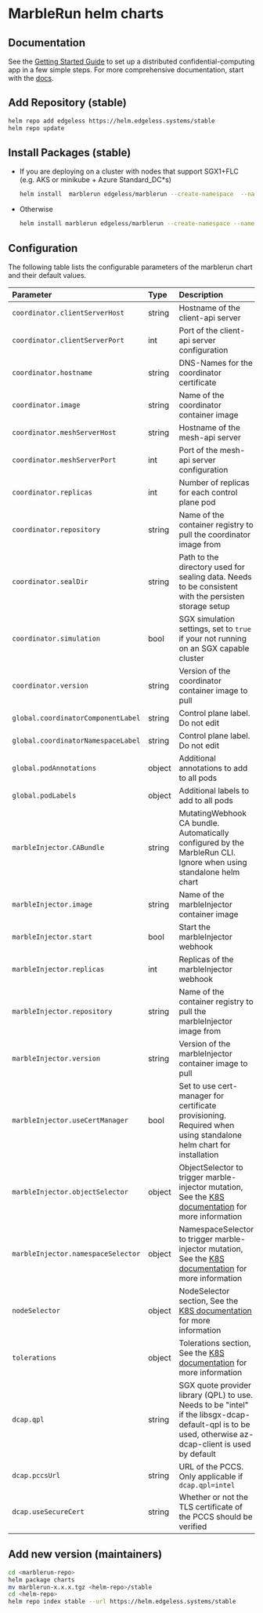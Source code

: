 # MarbleRun helm charts

## Documentation

See the [Getting Started Guide](https://docs.edgeless.systems/marblerun/getting-started/quickstart) to set up a distributed confidential-computing app in a few simple steps.
For more comprehensive documentation, start with the [docs](https://docs.edgeless.systems/marblerun).

## Add Repository (stable)

```bash
helm repo add edgeless https://helm.edgeless.systems/stable
helm repo update
```

## Install Packages (stable)

* If you are deploying on a cluster with nodes that support SGX1+FLC (e.g. AKS or minikube + Azure Standard_DC*s)

    ```bash
    helm install  marblerun edgeless/marblerun --create-namespace  --namespace marblerun
    ```

* Otherwise

    ```bash
    helm install marblerun edgeless/marblerun --create-namespace --namespace marblerun --set coordinator.resources=null --set coordinator.simulation=1 --set tolerations=null
    ```

## Configuration

The following table lists the configurable parameters of the marblerun chart and
their default values.

| Parameter                                    | Type           | Description    | Default                              |
|:---------------------------------------------|:---------------|:---------------|:-------------------------------------|
| `coordinator.clientServerHost`               | string         | Hostname of the client-api server | `"0.0.0.0"` |
| `coordinator.clientServerPort`               | int            | Port of the client-api server configuration | `4433` |
| `coordinator.hostname`                       | string         | DNS-Names for the coordinator certificate | `"localhost"` |
| `coordinator.image`                          | string         | Name of the coordinator container image | `"coordinator"` |
| `coordinator.meshServerHost`                 | string         | Hostname of the mesh-api server | `"0.0.0.0"` |
| `coordinator.meshServerPort`                 | int            | Port of the mesh-api server configuration | `2001` |
| `coordinator.replicas`                       | int            | Number of replicas for each control plane pod | `1` |
| `coordinator.repository`                     | string         | Name of the container registry to pull the coordinator image from | `"ghcr.io/edgelesssys/marblerun"` |
| `coordinator.sealDir`                        | string         | Path to the directory used for sealing data. Needs to be consistent with the persisten storage setup | `"/coordinator/data/"` |
| `coordinator.simulation`                     | bool           | SGX simulation settings, set to `true` if your not running on an SGX capable cluster | `false` |
| `coordinator.version`                        | string         | Version of the coordinator container image to pull | `"v1.0.0"` |
| `global.coordinatorComponentLabel`           | string         | Control plane label. Do not edit | `"edgeless.systems/control-plane-component"` |
| `global.coordinatorNamespaceLabel`           | string         | Control plane label. Do not edit | `"edgeless.systems/control-plane-ns"` |
| `global.podAnnotations`                      | object         | Additional annotations to add to all pods | `{}`|
| `global.podLabels`                           | object         | Additional labels to add to all pods | `{}` |
| `marbleInjector.CABundle`                    | string         | MutatingWebhook CA bundle. Automatically configured by the MarbleRun CLI. Ignore when using standalone helm chart | `""` |
| `marbleInjector.image`                       | string         | Name of the marbleInjector container image | `"coordinator"` |
| `marbleInjector.start`                       | bool           | Start the marbleInjector webhook | `false` |
| `marbleInjector.replicas`                    | int            | Replicas of the marbleInjector webhook | `1` |
| `marbleInjector.repository`                  | string         | Name of the container registry to pull the marbleInjector image from | `"ghcr.io/edgelesssys/marblerun"` |
| `marbleInjector.version`                     | string         | Version of the marbleInjector container image to pull | `"v1.0.0"` |
| `marbleInjector.useCertManager`              | bool           | Set to use cert-manager for certificate provisioning. Required when using standalone helm chart for installation | `false` |
| `marbleInjector.objectSelector`              | object         | ObjectSelector to trigger marble-injector mutation, See the [K8S documentation](https://kubernetes.io/docs/reference/access-authn-authz/extensible-admission-controllers/#matching-requests-objectselector) for more information | `{matchExpressions:[{key:"marblerun/marbletype",operator:"Exists"}]}` |
| `marbleInjector.namespaceSelector`           | object         | NamespaceSelector to trigger marble-injector mutation, See the [K8S documentation](https://kubernetes.io/docs/reference/access-authn-authz/extensible-admission-controllers/#matching-requests-namespaceselector) for more information | `{}` |
| `nodeSelector`                               | object         | NodeSelector section, See the [K8S documentation](https://kubernetes.io/docs/concepts/configuration/assign-pod-node/#nodeselector) for more information | `{"beta.kubernetes.io/os": "linux"}` |
| `tolerations`                                | object         | Tolerations section, See the [K8S documentation](https://kubernetes.io/docs/concepts/scheduling-eviction/taint-and-toleration/) for more information | `{key:"sgx.intel.com/epc",operator:"Exists",effect:"NoSchedule"}` |
| `dcap.qpl`                                   | string         | SGX quote provider library (QPL) to use. Needs to be "intel" if the libsgx-dcap-default-qpl is to be used, otherwise az-dcap-client is used by default | `"azure"` |
| `dcap.pccsUrl`                               | string         | URL of the PCCS. Only applicable if `dcap.qpl=intel` | `"https://localhost:8081/sgx/certification/v3/"`
| `dcap.useSecureCert`                         | string         | Whether or not the TLS certificate of the PCCS should be verified | `"TRUE"`

## Add new version (maintainers)

```bash
cd <marblerun-repo>
helm package charts
mv marblerun-x.x.x.tgz <helm-repo>/stable
cd <helm-repo>
helm repo index stable --url https://helm.edgeless.systems/stable
```
